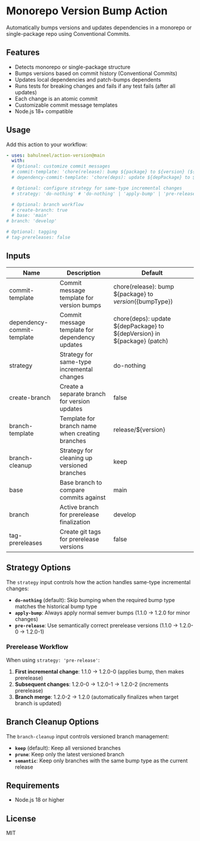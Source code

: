 # Monorepo Version Bump Action

Automatically bumps versions and updates dependencies in a monorepo or single-package repo using Conventional Commits.

## Features
- Detects monorepo or single-package structure
- Bumps versions based on commit history (Conventional Commits)
- Updates local dependencies and patch-bumps dependents
- Runs tests for breaking changes and fails if any test fails (after all updates)
- Each change is an atomic commit
- Customizable commit message templates
- Node.js 18+ compatible

## Usage

Add this action to your workflow:

```yaml
- uses: bahulneel/action-version@main
  with:
  # Optional: customize commit messages
  # commit-template: 'chore(release): bump ${package} to ${version} (${bumpType})'
  # dependency-commit-template: 'chore(deps): update ${depPackage} to ${depVersion} in ${package} (patch)'

  # Optional: configure strategy for same-type incremental changes
  # strategy: 'do-nothing' # 'do-nothing' | 'apply-bump' | 'pre-release'

  # Optional: branch workflow
  # create-branch: true
  # base: 'main'
# branch: 'develop'

# Optional: tagging
# tag-prereleases: false
```

## Inputs

| Name                      | Description                                         | Default                                                        |
|---------------------------|-----------------------------------------------------|----------------------------------------------------------------|
| commit-template           | Commit message template for version bumps           | chore(release): bump ${package} to ${version} (${bumpType})    |
| dependency-commit-template | Commit message template for dependency updates     | chore(deps): update ${depPackage} to ${depVersion} in ${package} (patch) |
| strategy                  | Strategy for same-type incremental changes          | do-nothing                                                     |
| create-branch             | Create a separate branch for version updates        | false                                                          |
| branch-template           | Template for branch name when creating branches     | release/${version}                                             |
| branch-cleanup            | Strategy for cleaning up versioned branches         | keep                                                           |
| base                      | Base branch to compare commits against              | main                                                           |
| branch                    | Active branch for prerelease finalization          | develop                                                        |
| tag-prereleases           | Create git tags for prerelease versions             | false                                                          |

## Strategy Options

The `strategy` input controls how the action handles same-type incremental changes:

- **`do-nothing`** (default): Skip bumping when the required bump type matches the historical bump type
- **`apply-bump`**: Always apply normal semver bumps (1.1.0 → 1.2.0 for minor changes)
- **`pre-release`**: Use semantically correct prerelease versions (1.1.0 → 1.2.0-0 → 1.2.0-1)

### Prerelease Workflow

When using `strategy: 'pre-release'`:

1. **First incremental change**: 1.1.0 → 1.2.0-0 (applies bump, then makes prerelease)
2. **Subsequent changes**: 1.2.0-0 → 1.2.0-1 → 1.2.0-2 (increments prerelease)
3. **Branch merge**: 1.2.0-2 → 1.2.0 (automatically finalizes when target branch is updated)

## Branch Cleanup Options

The `branch-cleanup` input controls versioned branch management:

- **`keep`** (default): Keep all versioned branches
- **`prune`**: Keep only the latest versioned branch
- **`semantic`**: Keep only branches with the same bump type as the current release

## Requirements
- Node.js 18 or higher

## License
MIT
